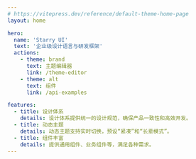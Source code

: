 ```yaml
---
# https://vitepress.dev/reference/default-theme-home-page
layout: home

hero:
  name: 'Starry UI'
  text: '企业级设计语言与研发框架'
  actions:
    - theme: brand
      text: 主题编辑器
      link: /theme-editor
    - theme: alt
      text: 组件
      link: /api-examples

features:
  - title: 设计体系
    details: 设计体系提供统一的设计规范，确保产品一致性和高效开发。
  - title: 动态主题
    details: 动态主题支持实时切换，预设“紧凑”和“长辈模式”。
  - title: 组件丰富
    details: 提供通用组件、业务组件等，满足各种需求。
---
```

